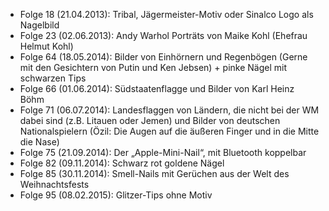 - Folge 18 (21.04.2013): Tribal, Jägermeister-Motiv oder Sinalco Logo als Nagelbild  
- Folge 23 (02.06.2013): Andy Warhol Porträts von Maike Kohl (Ehefrau Helmut Kohl)  
- Folge 64 (18.05.2014): Bilder von Einhörnern und Regenbögen (Gerne mit den Gesichtern von Putin und Ken Jebsen) + pinke Nägel mit schwarzen Tips  
- Folge 66 (01.06.2014): Südstaatenflagge und Bilder von Karl Heinz Böhm  
- Folge 71 (06.07.2014): Landesflaggen von Ländern, die nicht bei der WM dabei sind (z.B. Litauen oder Jemen) und Bilder von deutschen Nationalspielern (Özil: Die Augen auf die äußeren Finger und in die Mitte die Nase)  
- Folge 75 (21.09.2014): Der „Apple-Mini-Nail“, mit Bluetooth koppelbar  
- Folge 82 (09.11.2014): Schwarz rot goldene Nägel  
- Folge 85 (30.11.2014): Smell-Nails mit Gerüchen aus der Welt des Weihnachtsfests  
- Folge 95 (08.02.2015): Glitzer-Tips ohne Motiv  
